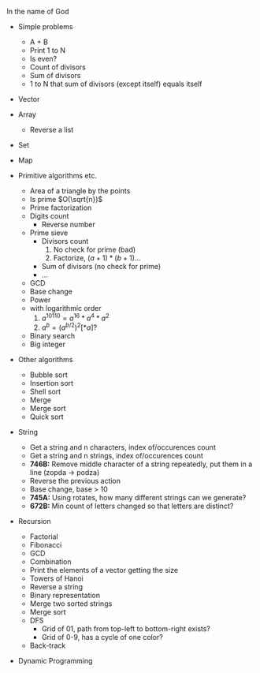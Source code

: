 In the name of God

- Simple problems
    - A + B
    - Print 1 to N
    - Is even?
    - Count of divisors
    - Sum of divisors
    - 1 to N that sum of divisors (except itself) equals itself
- Vector
- Array
    - Reverse a list


- Set
- Map


- Primitive algorithms etc.
    - Area of a triangle by the points
    - Is prime $O(\sqrt{n})$
    - Prime factorization
    - Digits count
        - Reverse number
    - Prime sieve
        - Divisors count
           1. No check for prime (bad)
           2. Factorize, $(a + 1) * (b + 1) ...$
        - Sum of divisors (no check for prime)
        - ...
    - GCD
    - Base change
    - Power 
    - with logarithmic order
        1. $a^{10110} = a^{16} * a^4 * a^2$
        2. $a^b = (a^{b/2})^2 [*a]?$
    - Binary search
    - Big integer


- Other algorithms
    - Bubble sort
    - Insertion sort
    - Shell sort
    - Merge
    - Merge sort
    - Quick sort


- String
    - Get a string and n characters, index of/occurences count
    - Get a string and n strings, index of/occurences count
    - **746B:** Remove middle character of a string repeatedly, put them in a line (zopda -> podza)
    - Reverse the previous action
    - Base change, base > 10
    - **745A:** Using rotates, how many different strings can we generate?
    - **672B:** Min count of letters changed so that letters are distinct?


- Recursion
    - Factorial
    - Fibonacci
    - GCD
    - Combination
    - Print the elements of a vector getting the size
    - Towers of Hanoi
    - Reverse a string
    - Binary representation
    - Merge two sorted strings
    - Merge sort
    - DFS
        - Grid of 01, path from top-left to bottom-right exists?
        - Grid of 0-9, has a cycle of one color?
    - Back-track


- Dynamic Programming
